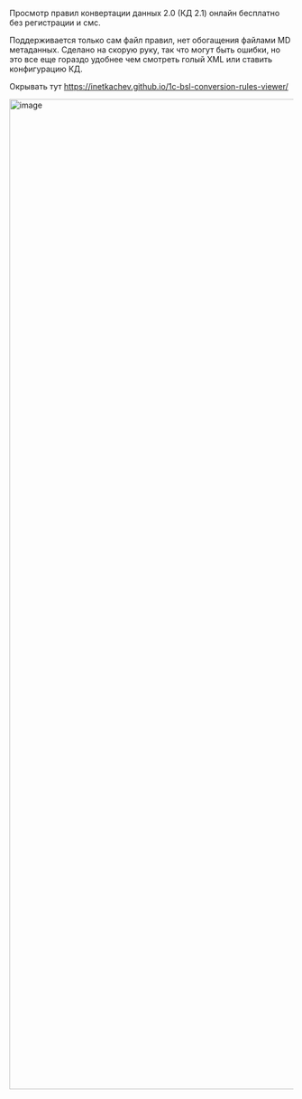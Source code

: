 Просмотр правил конвертации данных 2.0 (КД 2.1) онлайн бесплатно без регистрации и смс.

Поддерживается только сам файл правил, нет обогащения файлами MD метаданных. 
Сделано на скорую руку, так что могут быть ошибки, но это все еще гораздо удобнее чем смотреть голый XML или ставить конфигурацию КД.

Окрывать тут https://inetkachev.github.io/1c-bsl-conversion-rules-viewer/ 

<img width="2844" height="1753" alt="image" src="https://github.com/user-attachments/assets/3f3cd181-cb60-4767-b89c-c94c3643fddf" />
